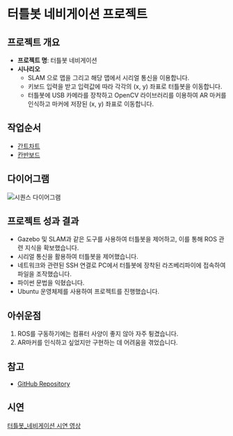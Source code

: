 # 터틀봇 네비게이션 프로젝트

## 프로젝트 개요

- **프로젝트 명**: 터틀봇 네비게이션
- **시나리오**
    - SLAM 으로 맵을 그리고 해당 맵에서 시리얼 통신을 이용합니다.
    - 키보드 입력을 받고 입력값에 따라 각각의 (x, y) 좌표로 터틀봇을 이동합니다.
    - 터틀봇에 USB 카메라를 장착하고 OpenCV 라이브러리를 이용하여 AR 마커를 인식하고 마커에 저장된 (x, y) 좌표로 이동합니다.

## 작업순서

- [간트차트](https://www.notion.so/1416181321a04eb3aafdf834ef693d48?pvs=21)
- [칸반보드](https://www.notion.so/7e9d3aad44224ccdb04ac573c0c7cbfa?pvs=21)

## 다이어그램

![시퀀스 다이어그램](https://github.com/LeeGaYeun/Turtlebot_Navigation/assets/149138767/b2db1ba8-0aaa-4e37-9102-6c10fc2e3930)

## 프로젝트 성과 결과

- Gazebo 및 SLAM과 같은 도구를 사용하여 터틀봇을 제어하고, 이를 통해 ROS 관련 지식을 확보했습니다.
- 시리얼 통신을 활용하여 터틀봇을 제어했습니다.
- 네트워크와 관련된 SSH 연결로 PC에서 터틀봇에 장착된 라즈베리파이에 접속하여 파일을 조작했습니다.
- 파이썬 문법을 익혔습니다.
- Ubuntu 운영체제를 사용하여 프로젝트를 진행했습니다.

## 아쉬운점

1. ROS를 구동하기에는 컴퓨터 사양이 좋지 않아 자주 튕겼습니다.
2. AR마커를 인식하고 싶었지만 구현하는 데 어려움을 겪었습니다.

## 참고

- [GitHub Repository](https://github.com/greattoe/ros2tutorial.git)

## 시연

[터틀봇_네비게이션 시연 영상](https://youtu.be/Mtbn5j1OkVw)
